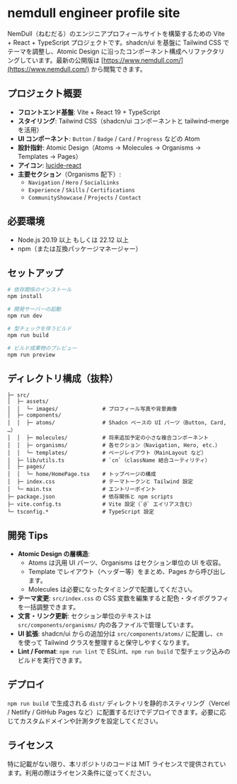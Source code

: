 # nemdull engineer profile site

NemDull（ねむだる）のエンジニアプロフィールサイトを構築するための Vite + React + TypeScript プロジェクトです。shadcn/ui を基盤に Tailwind CSS でテーマを調整し、Atomic Design に沿ったコンポーネント構成へリファクタリングしています。最新の公開版は [https://www.nemdull.com/](https://www.nemdull.com/) から閲覧できます。

## プロジェクト概要

- **フロントエンド基盤**: Vite + React 19 + TypeScript
- **スタイリング**: Tailwind CSS（shadcn/ui コンポーネントと tailwind-merge を活用）
- **UI コンポーネント**: `Button` / `Badge` / `Card` / `Progress` などの Atom
- **設計指針**: Atomic Design（Atoms → Molecules → Organisms → Templates → Pages）
- **アイコン**: [lucide-react](https://lucide.dev)
- **主要セクション**（Organisms 配下）:
  - `Navigation` / `Hero` / `SocialLinks`
  - `Experience` / `Skills` / `Certifications`
  - `CommunityShowcase` / `Projects` / `Contact`

## 必要環境

- Node.js 20.19 以上 もしくは 22.12 以上  
- npm（または互換パッケージマネージャー）

## セットアップ

```bash
# 依存関係のインストール
npm install

# 開発サーバーの起動
npm run dev

# 型チェックを伴うビルド
npm run build

# ビルド成果物のプレビュー
npm run preview
```

## ディレクトリ構成（抜粋）

```
├─ src/
│  ├─ assets/
│  │  └─ images/              # プロフィール写真や背景画像
│  ├─ components/
│  │  ├─ atoms/               # Shadcn ベースの UI パーツ（Button, Card, …）
│  │  ├─ molecules/           # 将来追加予定の小さな複合コンポーネント
│  │  ├─ organisms/           # 各セクション（Navigation, Hero, etc.）
│  │  └─ templates/           # ページレイアウト（MainLayout など）
│  ├─ lib/utils.ts            # `cn`（className 結合ユーティリティ）
│  ├─ pages/
│  │  └─ home/HomePage.tsx    # トップページの構成
│  ├─ index.css               # テーマトークンと Tailwind 設定
│  └─ main.tsx                # エントリーポイント
├─ package.json               # 依存関係と npm scripts
├─ vite.config.ts             # Vite 設定（`@` エイリアス含む）
└─ tsconfig.*                 # TypeScript 設定
```

## 開発 Tips

- **Atomic Design の層構造**:  
  - Atoms は汎用 UI パーツ、Organisms はセクション単位の UI を収容。  
  - Template でレイアウト（ヘッダー等）をまとめ、Pages から呼び出します。  
  - Molecules は必要になったタイミングで配置してください。
- **テーマ変更**: `src/index.css` の CSS 変数を編集すると配色・タイポグラフィを一括調整できます。
- **文言・リンク更新**: セクション単位のテキストは `src/components/organisms/` 内の各ファイルで管理しています。
- **UI 拡張**: shadcn/ui からの追加分は `src/components/atoms/` に配置し、`cn` を使って Tailwind クラスを整理すると保守しやすくなります。
- **Lint / Format**: `npm run lint` で ESLint、`npm run build` で型チェック込みのビルドを実行できます。

## デプロイ

`npm run build` で生成される `dist/` ディレクトリを静的ホスティリング（Vercel / Netlify / GitHub Pages など）に配置するだけでデプロイできます。必要に応じてカスタムドメインや計測タグを設定してください。

## ライセンス

特に記載がない限り、本リポジトリのコードは MIT ライセンスで提供されています。利用の際はライセンス条件に従ってください。
